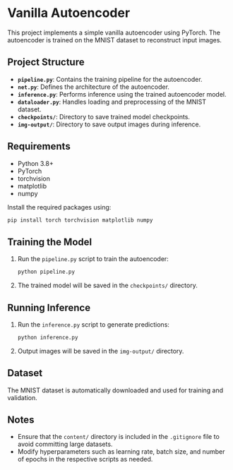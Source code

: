 # Vanilla Autoencoder

This project implements a simple vanilla autoencoder using PyTorch. The autoencoder is trained on the MNIST dataset to reconstruct input images.

## Project Structure

- **`pipeline.py`**: Contains the training pipeline for the autoencoder.
- **`net.py`**: Defines the architecture of the autoencoder.
- **`inference.py`**: Performs inference using the trained autoencoder model.
- **`dataloader.py`**: Handles loading and preprocessing of the MNIST dataset.
- **`checkpoints/`**: Directory to save trained model checkpoints.
- **`img-output/`**: Directory to save output images during inference.

## Requirements

- Python 3.8+
- PyTorch
- torchvision
- matplotlib
- numpy

Install the required packages using:
```bash
pip install torch torchvision matplotlib numpy
```

## Training the Model

1. Run the `pipeline.py` script to train the autoencoder:
   ```bash
   python pipeline.py
   ```
2. The trained model will be saved in the `checkpoints/` directory.

## Running Inference

1. Run the `inference.py` script to generate predictions:
   ```bash
   python inference.py
   ```
2. Output images will be saved in the `img-output/` directory.

## Dataset

The MNIST dataset is automatically downloaded and used for training and validation.

## Notes

- Ensure that the `content/` directory is included in the `.gitignore` file to avoid committing large datasets.
- Modify hyperparameters such as learning rate, batch size, and number of epochs in the respective scripts as needed.